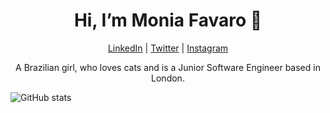 <h1 align="center"> Hi, I’m Monia Favaro 👋 </h1>

<p align="center"><a href='https://www.linkedin.com/in/moniafavaro/'>LinkedIn</a> | <a href='https://twitter.com/moniafavaro'>Twitter</a> | <a href='https://www.instagram.com/moniiafavaro/'>Instagram</a></p>

<p align='center'>A Brazilian girl, who loves cats and is a Junior Software Engineer based in London.</p>

![GitHub stats](https://github-readme-stats.vercel.app/api?username=moniafavaro&show_icons&theme=tokyonight)

<!---
moniafavaro/moniafavaro is a ✨ special ✨ repository because its `README.md` (this file) appears on your GitHub profile.
You can click the Preview link to take a look at your changes.
--->
